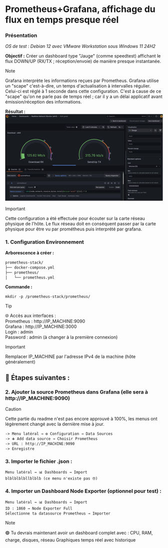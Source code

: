 # Prometheus+Grafana, affichage du flux en temps presque réel

### Présentation
_OS de test : Debian 12 avec VMware Workstation sous Windows 11 24H2_

**Objectif :** 
Créer un dashboard type "Jauge" (comme speedtest) affichant le flux DOWN/UP (RX/TX ; réception/envoie) de manière presque instantanée.

>[!NOTE]
> Grafana interprète les informations reçues par Prometheus.
> Grafana utilise un "scape" c'est-à-dire, un temps d'actualisation à intervalles régulier. Celui-ci est réglé à 1 seconde dans cette configuration.
> C'est à cause de ce "scape" qu'on ne parle pas de temps réel ; car il y a un délai applicatif avant émission/réception des informations. 

**Résultat :**
![Résultats](https://github.com/NihyLix/supervision/blob/b218aec84d98769cebd037ddd224a581f5361950/image.png)

>[!IMPORTANT]
>Cette configuration a été effectuée pour écouter sur la carte réseau physique de l'hôte.
>Le flux réseau doit en conséquent passer par la carte physique pour être vu par prométheus puis interprété par grafana.
>
### 1. Configuration Environnement
**Arborescence à créer :**
```
prometheus-stack/
├── docker-compose.yml
├── prometheus/
│   └── prometheus.yml
```
**Commande :**
```
mkdir -p /prometheus-stack/prometheus/
```
>[!TIP]
>🌐 Accès aux interfaces :<br>
>Prometheus : http://IP_MACHINE:9090<br>
>Grafana : http://IP_MACHINE:3000<br>
>Login : admin<br>
>Password : admin (à changer à la première connexion)<br>

>[!IMPORTANT]
>Remplacer IP_MACHINE par l'adresse IPv4 de la machine (hôte généralement)

## 🧭 Étapes suivantes :

### 2. Ajouter la source Prometheus dans Grafana (elle sera à http://IP_MACHINE:9090)


>[!CAUTION]
> Cette partie du readme n'est pas encore approuvé à 100%, les menus ont légèrement changé avec la dernière mise à jour.

```
-> Menu latéral → ⚙️ Configuration → Data Sources
-> ➕ Add data source → Choisir Prometheus
-> URL : http://IP_MACHINE:9090
-> Enregistre
```
### 3. Importer le fichier .json :
```
Menu latéral → 📊 Dashboards → Import
blblblblbllblblb (ce menu n'existe pas 🤓)
```
### 4. Importer un Dashboard Node Exporter (optionnel pour test) :
```
Menu latéral → 📊 Dashboards → Import
ID : 1860 → Node Exporter Full
Sélectionne ta datasource Prometheus → Importer
```

>[!NOTE]
> 🟢 Tu devrais maintenant avoir un dashboard complet avec :
> CPU, RAM, charge, disques, réseau
> Graphiques temps réel avec historique

